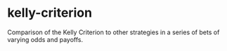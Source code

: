 # kelly-criterion
Comparison of the Kelly Criterion to other strategies in a series of bets of varying odds and payoffs.
